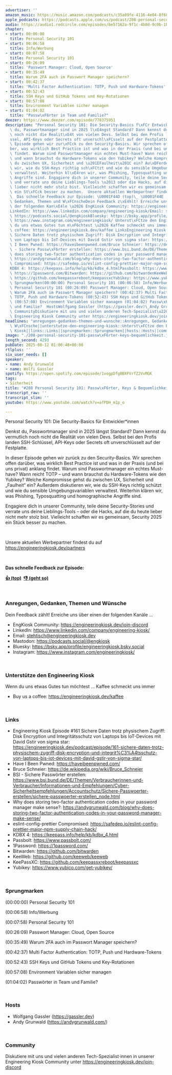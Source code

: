 ```yaml
---
advertiser: ''
amazon_music: https://music.amazon.com/podcasts/c35a09fe-4116-4e04-8f68-77d61b112e46/engineering-kiosk
apple_podcasts: https://podcasts.apple.com/us/podcast/208-personal-security-101-passw%C3%B6rter-keys-bequemlichkeit/id1603082924?i=1000721581844&uo=4
audio: https://audio1.redcircle.com/episodes/be57162a-9f1c-4b0d-9c0b-1bfadcd05321/stream.mp3
chapter:
- start: 00:00:00
  title: Personal Security 101
- start: 00:06:58
  title: Info/Werbung
- start: 00:07:58
  title: Personal Security 101
- start: 00:26:09
  title: 'Passwort Manager: Cloud, Open Source'
- start: 00:35:49
  title: Warum 2FA auch im Passwort Manager speichern?
- start: 00:42:37
  title: 'Multi Factor Authentication: TOTP, Push und Hardware-Tokens'
- start: 00:52:43
  title: SSH Keys und GitHub Tokens und Key-Rotationen
- start: 00:57:08
  title: Environment Variablen sicher managen
- start: 01:04:02
  title: "Passw\xF6rter in Team und Familie?"
deezer: https://www.deezer.com/episode/778375951
description: "Personal Security 101: Die Security-Basics f\xFCr Entwickler*innen Denkst\
  \ du, Passwortmanager sind in 2025 l\xE4ngst Standard? Dann kennst du vermutlich\
  \ noch nicht die Realit\xE4t von vielen Devs. Selbst bei den Profis landen SSH-Schl\xFC\
  ssel, API-Keys oder Secrets oft unverschl\xFCsselt auf der Festplatte. In dieser\
  \ Episode gehen wir zur\xFCck zu den Security-Basics. Wir sprechen offen dar\xFC\
  ber, was wirklich Best Practice ist und was in der Praxis (und bei uns privat) anklang\
  \ findet. Warum sind Passwortmanager ein echtes Must-have? Wann reicht TOTP \u2013\
  \ und wann brauchst du Hardware-Tokens wie den Yubikey? Welche Kompromisse gehst\
  \ du zwischen UX, Sicherheit und \u201EFaulheit\u201C ein? Au\xDFerdem diskutieren\
  \ wir, wie du SSH-Keys richtig sch\xFCtzt und wie du sensible Umgebungsvariablen\
  \ verwaltest. Weiterhin kl\xE4ren wir, was Phishing, Typosquatting und homographische\
  \ Angriffe sind. Engagiere dich in unserer Community, teile deine Security-Stories\
  \ und verrate uns deine Lieblings-Tools \u2013 oder die Hacks, auf die du heute\
  \ lieber nicht mehr stolz bist. Vielleicht schaffen wir es gemeinsam, Security 2025\
  \ ein St\xFCck besser zu machen.  Unsere aktuellen Werbepartner findest du auf https://engineeringkiosk.dev/partners\
  \  Das schnelle Feedback zur Episode: \U0001F44D (top)\_ \U0001F44E (geht so)  Anregungen,\
  \ Gedanken, Themen und W\xFCnscheDein Feedback z\xE4hlt! Erreiche uns \xFCber einen\
  \ der folgenden Kan\xE4le \u2026 EngKiosk Community: https://engineeringkiosk.dev/join-discord\_\
  LinkedIn: https://www.linkedin.com/company/engineering-kiosk/Email: stehtisch@engineeringkiosk.devMastodon:\
  \ https://podcasts.social/@engkioskBluesky: https://bsky.app/profile/engineeringkiosk.bsky.socialInstagram:\
  \ https://www.instagram.com/engineeringkiosk/ Unterst\xFCtze den Engineering KioskWenn\
  \ du uns etwas Gutes tun m\xF6chtest \u2026 Kaffee schmeckt uns immer\_ Buy us a\
  \ coffee: https://engineeringkiosk.dev/kaffee LinksEngineering Kiosk Episode #161\
  \ Sichere Daten trotz physischem Zugriff: Disk Encryption und Integrit\xE4tsschutz\
  \ von Laptops bis IoT-Devices mit David Gstir von sigma star: https://engineeringkiosk.dev/podcast/episode/161-sichere-daten-trotz-physischem-zugriff-disk-encryption-und-integrit%C3%A4tsschutz-von-laptops-bis-iot-devices-mit-david-gstir-von-sigma-star/Have\
  \ I Been Pwned: https://haveibeenpwned.com/Bruce Schneier: https://de.wikipedia.org/wiki/Bruce_SchneierBSI\
  \ - Sichere Passw\xF6rter erstellen: https://www.bsi.bund.de/DE/Themen/Verbraucherinnen-und-Verbraucher/Informationen-und-Empfehlungen/Cyber-Sicherheitsempfehlungen/Accountschutz/Sichere-Passwoerter-erstellen/sichere-passwoerter-erstellen_node.htmlWhy\
  \ does storing two-factor authentication codes in your password manager make sense?:\
  \ https://andygrunwald.com/blog/why-does-storing-two-factor-authentication-codes-in-your-password-manager-make-sense/eslint-config-prettier\
  \ Compromised: https://safedep.io/eslint-config-prettier-major-npm-supply-chain-hack/\t\
  KDBX 4: https://keepass.info/help/kb/kdbx_4.htmlPassbolt: https://www.passbolt.com/1Password:\
  \ https://1password.com/Bitwarden: https://github.com/bitwardenKeeWeb: https://github.com/keeweb/keewebKeePassXC:\
  \ https://github.com/keepassxreboot/keepassxcYubikey: https://www.yubico.com/get-yubikey/\
  \ Sprungmarken(00:00:00) Personal Security 101 (00:06:58) Info/Werbung (00:07:58)\
  \ Personal Security 101 (00:26:09) Passwort Manager: Cloud, Open Source (00:35:49)\
  \ Warum 2FA auch im Passwort Manager speichern? (00:42:37) Multi Factor Authentication:\
  \ TOTP, Push und Hardware-Tokens (00:52:43) SSH Keys und GitHub Tokens und Key-Rotationen\
  \ (00:57:08) Environment Variablen sicher managen (01:04:02) Passw\xF6rter in Team\
  \ und Familie?  HostsWolfgang Gassler (https://gassler.dev)\_Andy Grunwald (https://andygrunwald.com/)\
  \ CommunityDiskutiere mit uns und vielen anderen Tech-Spezialist\u22C5innen in unserer\
  \ Engineering Kiosk Community unter https://engineeringkiosk.dev/join-discord"
headlines: "anregungen-gedanken-themen-und-wunsche::Anregungen, Gedanken, Themen und\
  \ W\xFCnsche||unterstutze-den-engineering-kiosk::Unterst\xFCtze den Engineering\
  \ Kiosk||links::Links||sprungmarken::Sprungmarken||hosts::Hosts||community::Community"
image: "./208-personal-security-101-passw\xF6rter-keys-bequemlichkeit.jpg"
length_second: 4293
pubDate: 2025-08-12 01:00:48+00:00
rtlplus: ''
six_user_needs: []
speaker:
- name: Andy Grunwald
- name: Wolfi Gassler
spotify: https://open.spotify.com/episode/1vogpDfg0BXFVrfZ2VvMGK
tags:
- Sicherheit
title: "#208 Personal Security 101: Passw\xF6rter, Keys & Bequemlichkeit"
transcript_raw: ''
transcript_slim: ''
youtube: https://www.youtube.com/watch?v=afPDH_m1p_o

---
```

<p><span>Personal Security 101: Die Security-Basics für Entwickler*innen</span></p><p><span>Denkst du, Passwortmanager sind in 2025 längst Standard? Dann kennst du vermutlich noch nicht die Realität von vielen Devs. Selbst bei den Profis landen SSH-Schlüssel, API-Keys oder Secrets oft unverschlüsselt auf der Festplatte.</span></p><p><span>In dieser Episode gehen wir zurück zu den Security-Basics. Wir sprechen offen darüber, was wirklich Best Practice ist und was in der Praxis (und bei uns privat) anklang findet. Warum sind Passwortmanager ein echtes Must-have? Wann reicht TOTP – und wann brauchst du Hardware-Tokens wie den Yubikey? Welche Kompromisse gehst du zwischen UX, Sicherheit und „Faulheit“ ein? Außerdem diskutieren wir, wie du SSH-Keys richtig schützt und wie du sensible Umgebungsvariablen verwaltest. Weiterhin klären wir, was Phishing, Typosquatting und homographische Angriffe sind.</span></p><p><span>Engagiere dich in unserer Community, teile deine Security-Stories und verrate uns deine Lieblings-Tools – oder die Hacks, auf die du heute lieber nicht mehr stolz bist. Vielleicht schaffen wir es gemeinsam, Security 2025 ein Stück besser zu machen.</span></p><p><br></p><p><span>Unsere aktuellen Werbepartner findest du auf </span><a href="https://engineeringkiosk.dev/partners">https://engineeringkiosk.dev/partners</a></p><p><br></p><p><strong>Das schnelle Feedback zur Episode:</strong></p><p><a href="https://api.openpodcast.dev/feedback/208/upvote" rel="nofollow"><strong>👍 (top)</strong></a><strong>  </strong><a href="https://api.openpodcast.dev/feedback/208/downvote" rel="nofollow"><strong>👎 (geht so)</strong></a></p><p><br></p><h3 id="anregungen-gedanken-themen-und-wunsche">Anregungen, Gedanken, Themen und Wünsche</h3><p><span>Dein Feedback zählt! Erreiche uns über einen der folgenden Kanäle …</span></p><ul><li><span>EngKiosk Community: </span><a href="https://engineeringkiosk.dev/join-discord">https://engineeringkiosk.dev/join-discord</a><span> </span></li><li><span>LinkedIn: </span><a href="https://www.linkedin.com/company/engineering-kiosk/" rel="nofollow">https://www.linkedin.com/company/engineering-kiosk/</a></li><li><span>Email: </span><a href="mailto:stehtisch@engineeringkiosk.dev" rel="nofollow">stehtisch@engineeringkiosk.dev</a></li><li><span>Mastodon: </span><a href="https://podcasts.social/@engkiosk" rel="nofollow">https://podcasts.social/@engkiosk</a></li><li><span>Bluesky: </span><a href="https://bsky.app/profile/engineeringkiosk.bsky.social" rel="nofollow">https://bsky.app/profile/engineeringkiosk.bsky.social</a></li><li><span>Instagram: </span><a href="https://www.instagram.com/engineeringkiosk/" rel="nofollow">https://www.instagram.com/engineeringkiosk/</a></li></ul><p><br></p><h3 id="unterstutze-den-engineering-kiosk">Unterstütze den Engineering Kiosk</h3><p><span>Wenn du uns etwas Gutes tun möchtest … Kaffee schmeckt uns immer </span></p><ul><li><span>Buy us a coffee: </span><a href="https://engineeringkiosk.dev/kaffee">https://engineeringkiosk.dev/kaffee</a></li></ul><p><br></p><h3 id="links">Links</h3><ul><li><span>Engineering Kiosk Episode #161 Sichere Daten trotz physischem Zugriff: Disk Encryption und Integritätsschutz von Laptops bis IoT-Devices mit David Gstir von sigma star: </span><a href="https://engineeringkiosk.dev/podcast/episode/161-sichere-daten-trotz-physischem-zugriff-disk-encryption-und-integrit%C3%A4tsschutz-von-laptops-bis-iot-devices-mit-david-gstir-von-sigma-star/">https://engineeringkiosk.dev/podcast/episode/161-sichere-daten-trotz-physischem-zugriff-disk-encryption-und-integrit%C3%A4tsschutz-von-laptops-bis-iot-devices-mit-david-gstir-von-sigma-star/</a></li><li><span>Have I Been Pwned: </span><a href="https://haveibeenpwned.com/" rel="nofollow">https://haveibeenpwned.com/</a></li><li><span>Bruce Schneier: </span><a href="https://de.wikipedia.org/wiki/Bruce_Schneier" rel="nofollow">https://de.wikipedia.org/wiki/Bruce_Schneier</a></li><li><span>BSI - Sichere Passwörter erstellen: </span><a href="https://www.bsi.bund.de/DE/Themen/Verbraucherinnen-und-Verbraucher/Informationen-und-Empfehlungen/Cyber-Sicherheitsempfehlungen/Accountschutz/Sichere-Passwoerter-erstellen/sichere-passwoerter-erstellen_node.html" rel="nofollow">https://www.bsi.bund.de/DE/Themen/Verbraucherinnen-und-Verbraucher/Informationen-und-Empfehlungen/Cyber-Sicherheitsempfehlungen/Accountschutz/Sichere-Passwoerter-erstellen/sichere-passwoerter-erstellen_node.html</a></li><li><span>Why does storing two-factor authentication codes in your password manager make sense?: </span><a href="https://andygrunwald.com/blog/why-does-storing-two-factor-authentication-codes-in-your-password-manager-make-sense/" rel="nofollow">https://andygrunwald.com/blog/why-does-storing-two-factor-authentication-codes-in-your-password-manager-make-sense/</a></li><li><span>eslint-config-prettier Compromised: </span><a href="https://safedep.io/eslint-config-prettier-major-npm-supply-chain-hack/" rel="nofollow">https://safedep.io/eslint-config-prettier-major-npm-supply-chain-hack/</a><a href="https://safedep.io/eslint-config-prettier-major-npm-supply-chain-hack/" rel="nofollow">	</a></li><li><span>KDBX 4: </span><a href="https://keepass.info/help/kb/kdbx_4.html" rel="nofollow">https://keepass.info/help/kb/kdbx_4.html</a></li><li><span>Passbolt: </span><a href="https://www.passbolt.com/" rel="nofollow">https://www.passbolt.com/</a></li><li><span>1Password: </span><a href="https://1password.com/" rel="nofollow">https://1password.com/</a></li><li><span>Bitwarden: </span><a href="https://github.com/bitwarden" rel="nofollow">https://github.com/bitwarden</a></li><li><span>KeeWeb: </span><a href="https://github.com/keeweb/keeweb" rel="nofollow">https://github.com/keeweb/keeweb</a></li><li><span>KeePassXC: </span><a href="https://github.com/keepassxreboot/keepassxc" rel="nofollow">https://github.com/keepassxreboot/keepassxc</a></li><li><span>Yubikey: </span><a href="https://www.yubico.com/get-yubikey/" rel="nofollow">https://www.yubico.com/get-yubikey/</a></li></ul><p><br></p><h3 id="sprungmarken">Sprungmarken</h3><p><span>(00:00:00) Personal Security 101</span></p><p><span>(00:06:58) Info/Werbung</span></p><p><span>(00:07:58) Personal Security 101</span></p><p><span>(00:26:09) Passwort Manager: Cloud, Open Source</span></p><p><span>(00:35:49) Warum 2FA auch im Passwort Manager speichern?</span></p><p><span>(00:42:37) Multi Factor Authentication: TOTP, Push und Hardware-Tokens</span></p><p><span>(00:52:43) SSH Keys und GitHub Tokens und Key-Rotationen</span></p><p><span>(00:57:08) Environment Variablen sicher managen</span></p><p><span>(01:04:02) Passwörter in Team und Familie?</span></p><p><br></p><h3 id="hosts">Hosts</h3><ul><li><span>Wolfgang Gassler (</span><a href="https://gassler.dev" rel="nofollow">https://gassler.dev</a><span>) </span></li><li><span>Andy Grunwald (</span><a href="https://andygrunwald.com/" rel="nofollow">https://andygrunwald.com/</a><span>)</span></li></ul><p><br></p><h3 id="community">Community</h3><p><span>Diskutiere mit uns und vielen anderen Tech-Spezialist⋅innen in unserer Engineering Kiosk Community unter </span><a href="https://engineeringkiosk.dev/join-discord">https://engineeringkiosk.dev/join-discord</a><span> </span></p>